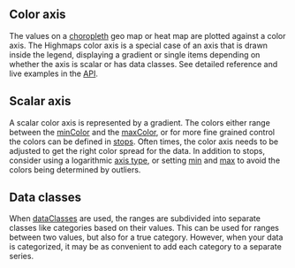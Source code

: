 Color axis
----------

The values on a [choropleth](http://en.wikipedia.org/wiki/Choropleth_map) geo map or heat map are plotted against a color axis. The Highmaps color axis is a special case of an axis that is drawn inside the legend, displaying a gradient or single items depending on whether the axis is scalar or has data classes. See detailed reference and live examples in the [API](http://api.highcharts.com/highmaps/colorAxis).

Scalar axis
-----------

A scalar color axis is represented by a gradient. The colors either range between the [minColor](http://api.highcharts.com/highmaps/colorAxis.minColor) and the [maxColor](http://api.highcharts.com/highmaps/colorAxis.maxColor), or for more fine grained control the colors can be defined in [stops](http://api.highcharts.com/highmaps/colorAxis.stops). Often times, the color axis needs to be adjusted to get the right color spread for the data. In addition to stops, consider using a logarithmic [axis type](http://api.highcharts.com/highmaps/colorAxis.type), or setting [min](http://api.highcharts.com/highmaps#colorAxis.min) and [max](http://api.highcharts.com/highmaps/colorAxis.max) to avoid the colors being determined by outliers.

Data classes
------------

When [dataClasses](http://api.highcharts.com/highmaps/colorAxis.dataClasses) are used, the ranges are subdivided into separate classes like categories based on their values. This can be used for ranges between two values, but also for a true category. However, when your data is categorized, it may be as convenient to add each category to a separate series.
